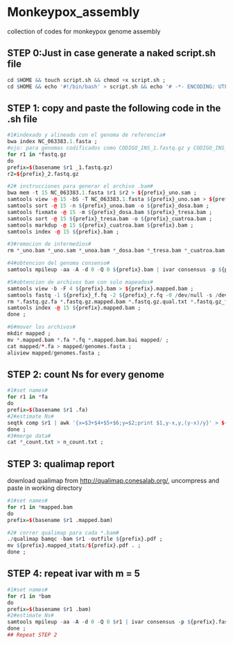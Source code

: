 # Monkeypox_assembly
collection of codes for monkeypox genome assembly

## STEP 0:Just in case generate a naked script.sh file
```r
cd $HOME && touch script.sh && chmod +x script.sh ;
cd $HOME && echo '#!/bin/bash' > script.sh && echo '# -*- ENCODING: UTF-8 -*-' >> script.sh ;
```

## STEP 1: copy and paste the following code in the .sh file
```r
#1#indexado y alineado con el genoma de referencia#
bwa index NC_063383.1.fasta ; 
#ojo: para genomas codificados como CODIGO_INS_1.fastq.gz y CODIGO_INS_2.fastq.gz#
for r1 in *fastq.gz
do
prefix=$(basename $r1 _1.fastq.gz)
r2=${prefix}_2.fastq.gz

#2# instrucciones para generar el archivo .bam#
bwa mem -t 15 NC_063383.1.fasta $r1 $r2 > ${prefix}_uno.sam ;
samtools view -@ 15 -bS -T NC_063383.1.fasta ${prefix}_uno.sam > ${prefix}_unoa.bam ;
samtools sort -@ 15 -n ${prefix}_unoa.bam -o ${prefix}_dosa.bam ;
samtools fixmate -@ 15 -m ${prefix}_dosa.bam ${prefix}_tresa.bam ;
samtools sort -@ 15 ${prefix}_tresa.bam -o ${prefix}_cuatroa.bam ;
samtools markdup -@ 15 ${prefix}_cuatroa.bam ${prefix}.bam ;
samtools index -@ 15 ${prefix}.bam ;

#3#remocion de intermedios#
rm *_uno.bam *_uno.sam *_unoa.bam *_dosa.bam *_tresa.bam *_cuatroa.bam ;

#4#obtencion del genoma consenso#
samtools mpileup -aa -A -d 0 -Q 0 ${prefix}.bam | ivar consensus -p ${prefix}.fasta -q 25 -t 0.6 -m 20 ; 

#5#obtencion de archivos bam con solo mapeados#
samtools view -b -F 4 ${prefix}.bam > ${prefix}.mapped.bam ; 
samtools fastq -1 ${prefix}_f.fq -2 ${prefix}_r.fq -0 /dev/null -s /dev/null -n ${prefix}.mapped.bam ; 
rm *.fastq.gz.fa *.fastq.gz.mapped.bam *.fastq.gz.qual.txt *.fastq.gz_f.fq *.fastq.gz_r.fq ;
samtools index -@ 15 ${prefix}.mapped.bam ; 
done ;

#6#mover los archivos#
mkdir mapped ; 
mv *.mapped.bam *.fa *.fq *.mapped.bam.bai mapped/ ;
cat mapped/*.fa > mapped/genomes.fasta ; 
aliview mapped/genomes.fasta ;
```

## STEP 2: count Ns for every genome
```r
#1#set names#
for r1 in *fa
do
prefix=$(basename $r1 .fa)
#2#estimate Ns#
seqtk comp $r1 | awk '{x=$3+$4+$5+$6;y=$2;print $1,y-x,y,(y-x)/y}' > ${prefix}_count.txt ;
done ; 
#3#merge data#
cat *_count.txt > n_count.txt ;
```

## STEP 3: qualimap report
download qualimap from http://qualimap.conesalab.org/, uncompress and paste in working directory
```r
#1#set names#
for r1 in *mapped.bam
do
prefix=$(basename $r1 .mapped.bam)

#2# correr qualimap para cada *.bam#
./qualimap bamqc -bam $r1 -outfile ${prefix}.pdf ; 
mv ${prefix}.mapped_stats/${prefix}.pdf . ;
done ; 
```

## STEP 4: repeat ivar with m = 5
```r
#1#set names#
for r1 in *bam
do
prefix=$(basename $r1 .bam)
#2#estimate Ns#
samtools mpileup -aa -A -d 0 -Q 0 $r1 | ivar consensus -p ${prefix}.fasta -q 25 -t 0.6 -m 5 ;
done ; 
## Repeat STEP 2
```
